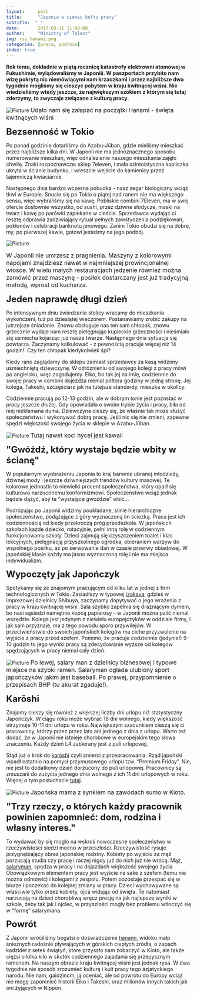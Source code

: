 ```yaml
---
layout:     post
title:      "Japonia w cieniu kultu pracy"
subtitle:  " "
date:       2017-03-11 11:00:00 
author:     "Ministry of Talent"
img: rsz_hanami.png
categories: [praca, podróże]
index: true
---
```

<b>Rok temu, dokładnie w piątą rocznicę katastrofy elektrowni atomowej w Fukushimie, wylądowaliśmy w Japoniii. 
W paszportach przybito nam wizę pokrytą nic niemówiącymi nam krzaczkami i przez najbliższe dwa tygodnie mogliśmy się cieszyć pobytem w kraju kwitnącej wiśni.
Nie wiedzieliśmy wtedy jeszcze, że największym szokiem z którym się tutaj zderzymy, to zwyczaje związane z kulturą pracy.</b> 

<img src="/images/rsz_hanami.png" class="img-responsive" alt="Picture">
<font size="3">Udało nam się załapać na początki Hanami - święta kwitnących wiśni</font>
<br>

<b><font size="5,5">Bezsenność w Tokio</font></b>

Po ponad godzinie dotarliśmy do Azabu-Jūban, gdzie mieliśmy mieszkać przez najbliższe kilka dni. 
W Japonii nie ma jednoznacznego sposobu numerowanie mieszkań, więc odnalezienie naszego mieszkania zajęło chwilę. 
Znaki rozpoznawcze: sklep 7eleven, i mała szintoistyczna kapliczka ukryta w ścianie budynku, i wreszcie wejście do kamienicy przez tajemniczą kwiaciarnie. 

Następnego dnia bardzo wczesna pobudka - nasz zegar biologiczny wciąż tkwi w Europie. 
Snucie się po Tokio o piątej nad ranem nie ma większego sensu, więc wybraliśmy się na kawę. 
Pobliskie combini 7Eleven, ma w swej ofercie dosłownie wszystko, od sushi, przez dziwne słodycze, maski na twarz i kawę po parówki zapiekane w cieście. 
Sprzedawca wydając ci resztę odprawia zadziwiający rytuał pełnych zawstydzenia podziękowań, pokłonów i celebracji banknotu jenowego. 
Zanim Tokio obudzi się na dobre, my, po pierwszej kawie, gotowi jesteśmy na jego podbój.  

<img src="/images/food_machine.png" class="img-responsive" alt="Picture">

<font size="3">W Japonii nie umrzesz z pragnienia. Maszyny z kolorowymi napojami znajdziesz nawet w najmniejszej prowincjonalnej wiosce. W wielu małych restauracjach jedzenie również można zamówić przez maszynę - posiłek dostarczany jest już tradycyjną metodą, wprost od kucharza.</font>
<br>

<b><font size="5,5">Jeden naprawdę długi dzień</font></b>

Po intensywnym dniu zwiedzania stolicy wracamy do mieszkania wykończeni, tuż po dziesiątej wieczorem. 
Postanawiamy zrobić zakupy na jutrzejsze śniadanie. 
Znowu obsługuje nas ten sam chłopak, znowu grzecznie wydaje nam resztę pielęgnując kupieckie grzeczności i nieśmiało się uśmiecha kojarząc już nasze twarze. 
Następnego dnia sytuacja się powtarza. Zaczynamy kalkulować - z pewnością pracuje więcej niż 14 godzin!. Czy ten chłopak kiedykolwiek śpi? 

Kiedy rano zaglądamy do sklepu zamiast sprzedawcy za kasą widzimy uśmiechniętą dziewczynę.
W odróżnieniu od swojego kolegi z pracy mówi po angielsku, więc zagadujemy. 
Eiko, bo tak jej na imię, codziennie do swojej pracy w combini dojeżdża niemal półtora godziny w jedną stronę. 
Jej kolega, Takeshi, szczęściarz jak na tutejsze standardy, mieszka w okolicy.  

Codziennie pracują po 12-13 godzin, ale w dobrym tonie jest pozostać w pracy jeszcze dłużej. 
Gdy opowiadała o swoim trybie życia i pracy, biła od niej niekłamana duma. 
Dziewczyna cieszy się, że właśnie tak może służyć społeczeństwu i wykonywać dobrą pracę. 
Jeśli nic się nie zmieni, zapewne spędzi większość swojego życia w sklepie w Azabu-Jūban.

<img src="/images/japan2.jpg" class="img-responsive" alt="Picture">
<font size="3">Tutaj nawet koci hycel jest kawaii</font>
<br>


<b><font size="5,5">"Gwóźdź, który wystaje będzie wbity w ścianę"</font></b>

W popularnym wyobrażeniu Japonia to kraj barwnie ubranej młodzieży, dziwnej mody i jeszcze dziwniejszych trendów kultury masowej. 
Te kolorowe jednostki to niewielki procent społeczeństwa, który oparł się kulturowo narzuconemu konformizmowi. 
Społeczeństwo wciąż jednak będzie dążyć, aby te “wystające gwoździe” wbić...

Podróżując po Japonii widzimy poukładane, silnie hierarchiczne społeczeństwo, podążające z góry wyznaczoną im ścieżką. 
Praca jest ich codziennością od kiedy przekroczą próg przedszkola. W japońskich szkołach każde dziecko, rotacyjnie, pełni inną rolę w codziennym funkcjonowaniu szkoły. 
Dzieci zajmują się czyszczeniem toalet i klas lekcyjnych, pielęgnacją przyszkolnego ogródka, obieraniem warzyw do wspólnego posiłku, aż po serwowanie dań w czasie przerwy obiadowej. W japońskiej klasie każdy ma jasno wyznaczoną rolę i nie ma miejsca indywidualizm.
 
<b><font size="5,5">Wypoczęty jak Japończyk</font></b>

Spotykamy się ze znajomym pracującym od kilku lat w jednej z firm technologicznych w Tokio. 
Zasiadłszy w typowej <a href="https://en.wikipedia.org/wiki/Izakaya" target="_blank">izakaya</a>, gdzieś w imprezowej dzielnicy Shibuya, zaczynamy dopytywać o jego wrażenia z pracy w kraju kwitnącej wiśni. 
Sala szybko zapełnia się drażniącym dymem, bo nasi sąsiedzi namiętnie kopcą papierosy - w Japonii można palić niemal wszędzie.
Kolega jest jedynym z niewielu europejczyków w oddziale firmy, i jak sam przyznaje, ma z tego powodu sporo przywilejów. 
W przeciwieństwie do swoich japońskich kolegów ma ciche przyzwolenie na wyjście z pracy przed szefem. 
Pomimo, że pracuje codziennie (jedynie!) 9-10 godzin to jego wyniki pracy są zdecydowanie wyższe od kolegów spędzających w pracy niemal cały dzień.  

<img src="/images/salaryman.jpg" class="img-responsive" alt="Picture">
<font size="3">Po lewej, salary man z dzielnicy biznesowej i typowe miejsce na szybki ramen. Salaryman oglada ulubiony sport japończyków jakim jest baseball. Po prawej, przypomnienie o przepisach BHP (tu akurat zgaduje!).</font>
<br>

<b><font size="5,5">Karōshi</font></b>

Znajomy cieszy się również z większej liczby dni urlopu niż statystyczny Japończyk. W ciągu roku może wybrać 16 dni wolnego, kiedy większość otrzymuje 10-11 dni urlopu w roku. 
Największym szacunkiem cieszą się ci pracownicy, którzy przez przez lata ani jednego z dnia z urlopu. 
Warto też dodać, że w Japonii nie istnieje chorobowe w europejskim tego słowa znaczeniu. Każdy dzień L4 zabierany jest z puli urlopowej. 

Stąd już o krok do <a href="https://pl.wikipedia.org/wiki/Kar%C5%8Dshi" target="_blank">karōshi</a> czyli śmierci z przepracowania. 
Rząd japoński wpadł ostatnio na pomysł przymusowego urlopu tzw. “Premium Friday”. 
Nie, nie jest to dodatkowy dzień dorzucony do puli urlopowej. Pracownicy są zmuszani do zużycia jednego dnia wolnego z ich 11 dni urlopowych w roku. 
Więcej o tym posłuchacie <a href="https://www.youtube.com/watch?v=wjbj1MKfJ3U" target="_blank">tutaj</a>.

<img src="/images/sumo.jpg" class="img-responsive" alt="Picture">
<font size="3">Japońska mama z synkiem na zawodach sumo w Kioto.</font>
<br>

<b><font size="5,5">"Trzy rzeczy, o których każdy pracownik powinien zapomnieć: dom, rodzina i własny interes."</font></b>

To wydawać by się mogło na wskroś nowoczesne społeczeństwo w rzeczywistości siedzi mocno w przeszłości. 
Rzeczywistość rysuje przygnębiający obraz japońskiej rodziny. 
Kobiety po wyjściu za mąż porzucają studia czy pracę i raczej nigdy już do nich już nie wrócą. 
Mąż, <a href="https://en.wikipedia.org/wiki/Salaryman" target="_blank">salaryman</a>, spędza w pracy i na dojazdach większość swojego życia.
Obowiązkowym elementem pracy jest wyjście na sake z szefem (temu nie można odmówić) i kolegami z zespołu. 
Potem pozostaje przespać się w biurze i poczekać do kolejnej zmiany w pracy. 
Dzieci wychowywane są właściwie tylko przez kobiety, ojca widując od święta. 
Te natomiast narzucają na dzieci chorobliwą wręcz presję na jak najlepsze wyniki w szkole, żeby tak jak i ojciec, w przyszłości mogły bez problemu wtłoczyć się w “formę” salarymana. 

<b><font size="5,5">Powrót</font></b>

Z Japonii wróciliśmy bogatsi o doświadczenie <a href="https://pl.wikipedia.org/wiki/Hanami" alt="Picture" target="_blank">hanami</a>, widoku małp śnieżnych radośnie pływających w górskich ciepłych źródła, o zapach kadzideł z setek świątyń, które przyszło nam zobaczyć w Kioto, ale także ciężsi o kilka kilo w skutek codziennego zajadania się przepysznym ramenem. 
Na naszym obrazie kraju kwitnącej wiśni jest jednak rysa. 
W dwa tygodnie nie sposób zrozumieć kulturę i kult pracy tego azjatyckiego narodu.  Nie nam, gaidzinom, ją oceniać, ale od powrotu do Europy wciąż nie mogę zapomnieć historii Eiko i Takeshi, oraz milionów innych takich jak oni żyjących w Nippon. 